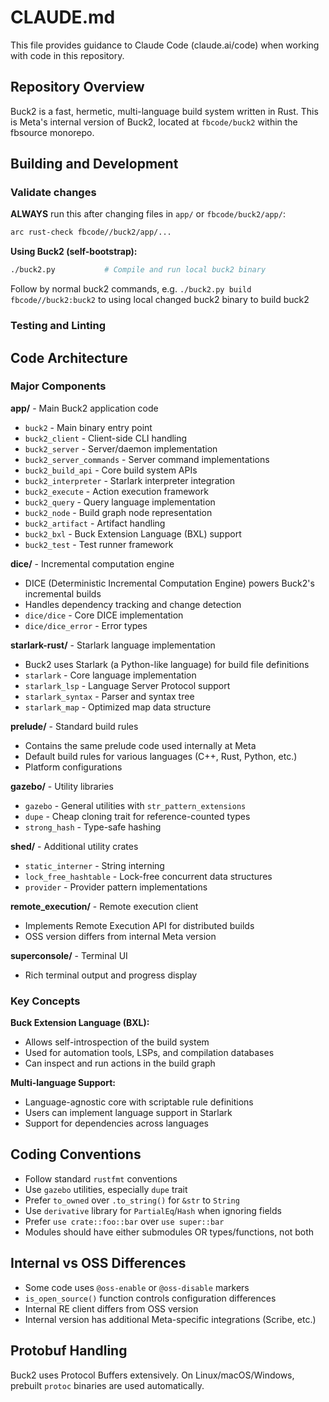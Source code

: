 # CLAUDE.md

This file provides guidance to Claude Code (claude.ai/code) when working with
code in this repository.

## Repository Overview

Buck2 is a fast, hermetic, multi-language build system written in Rust. This is
Meta's internal version of Buck2, located at `fbcode/buck2` within the fbsource
monorepo.

## Building and Development

### Validate changes

**ALWAYS** run this after changing files in `app/` or `fbcode/buck2/app/`:

```bash
arc rust-check fbcode//buck2/app/...
```

**Using Buck2 (self-bootstrap):**

```bash
./buck2.py           # Compile and run local buck2 binary
```

Follow by normal buck2 commands, e.g. `./buck2.py build fbcode//buck2:buck2` to
using local changed buck2 binary to build buck2

### Testing and Linting

## Code Architecture

### Major Components

**app/** - Main Buck2 application code

- `buck2` - Main binary entry point
- `buck2_client` - Client-side CLI handling
- `buck2_server` - Server/daemon implementation
- `buck2_server_commands` - Server command implementations
- `buck2_build_api` - Core build system APIs
- `buck2_interpreter` - Starlark interpreter integration
- `buck2_execute` - Action execution framework
- `buck2_query` - Query language implementation
- `buck2_node` - Build graph node representation
- `buck2_artifact` - Artifact handling
- `buck2_bxl` - Buck Extension Language (BXL) support
- `buck2_test` - Test runner framework

**dice/** - Incremental computation engine

- DICE (Deterministic Incremental Computation Engine) powers Buck2's incremental
  builds
- Handles dependency tracking and change detection
- `dice/dice` - Core DICE implementation
- `dice/dice_error` - Error types

**starlark-rust/** - Starlark language implementation

- Buck2 uses Starlark (a Python-like language) for build file definitions
- `starlark` - Core language implementation
- `starlark_lsp` - Language Server Protocol support
- `starlark_syntax` - Parser and syntax tree
- `starlark_map` - Optimized map data structure

**prelude/** - Standard build rules

- Contains the same prelude code used internally at Meta
- Default build rules for various languages (C++, Rust, Python, etc.)
- Platform configurations

**gazebo/** - Utility libraries

- `gazebo` - General utilities with `str_pattern_extensions`
- `dupe` - Cheap cloning trait for reference-counted types
- `strong_hash` - Type-safe hashing

**shed/** - Additional utility crates

- `static_interner` - String interning
- `lock_free_hashtable` - Lock-free concurrent data structures
- `provider` - Provider pattern implementations

**remote_execution/** - Remote execution client

- Implements Remote Execution API for distributed builds
- OSS version differs from internal Meta version

**superconsole/** - Terminal UI

- Rich terminal output and progress display

### Key Concepts

**Buck Extension Language (BXL):**

- Allows self-introspection of the build system
- Used for automation tools, LSPs, and compilation databases
- Can inspect and run actions in the build graph

**Multi-language Support:**

- Language-agnostic core with scriptable rule definitions
- Users can implement language support in Starlark
- Support for dependencies across languages

## Coding Conventions

- Follow standard `rustfmt` conventions
- Use `gazebo` utilities, especially `dupe` trait
- Prefer `to_owned` over `.to_string()` for `&str` to `String`
- Use `derivative` library for `PartialEq`/`Hash` when ignoring fields
- Prefer `use crate::foo::bar` over `use super::bar`
- Modules should have either submodules OR types/functions, not both

## Internal vs OSS Differences

- Some code uses `@oss-enable` or `@oss-disable` markers
- `is_open_source()` function controls configuration differences
- Internal RE client differs from OSS version
- Internal version has additional Meta-specific integrations (Scribe, etc.)

## Protobuf Handling

Buck2 uses Protocol Buffers extensively. On Linux/macOS/Windows, prebuilt
`protoc` binaries are used automatically.
